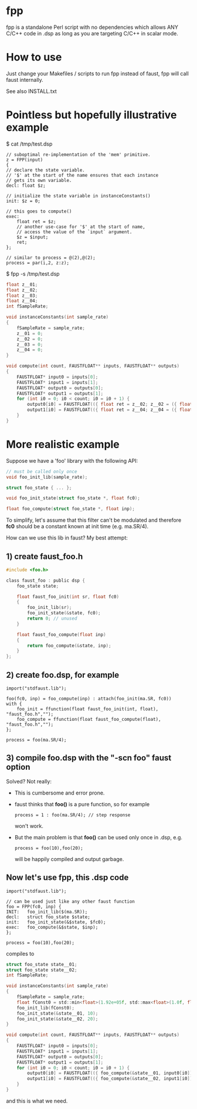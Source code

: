# fpp

fpp is a standalone Perl script with no dependencies which allows ANY
C/C++ code in .dsp as long as you are targeting C/C++ in scalar mode.

# How to use

Just change your Makefiles / scripts to run fpp instead of faust, fpp
will call faust internally.

See also INSTALL.txt

# Pointless but hopefully illustrative example

$ cat /tmp/test.dsp

```faust
// suboptimal re-implementation of the 'mem' primitive.
z = FPP(input)
{
// declare the state variable.
// '$' at the start of the name ensures that each instance
// gets its own variable.
decl: float $z;

// initialize the state variable in instanceConstants()
init: $z = 0;

// this goes to compute()
exec:
	float ret = $z;
	// another use-case for '$' at the start of name,
	// access the value of the `input` argument.
	$z = $input;
	ret;
};

// similar to process = @(2),@(2);
process = par(i,2, z:z);
```

$ fpp -s /tmp/test.dsp

```c
float z__01;
float z__02;
float z__03;
float z__04;
int fSampleRate;

void instanceConstants(int sample_rate)
{
	fSampleRate = sample_rate;
	z__01 = 0;
	z__02 = 0;
	z__03 = 0;
	z__04 = 0;
}

void compute(int count, FAUSTFLOAT** inputs, FAUSTFLOAT** outputs)
{
	FAUSTFLOAT* input0 = inputs[0];
	FAUSTFLOAT* input1 = inputs[1];
	FAUSTFLOAT* output0 = outputs[0];
	FAUSTFLOAT* output1 = outputs[1];
	for (int i0 = 0; i0 < count; i0 = i0 + 1) {
		output0[i0] = FAUSTFLOAT(({ float ret = z__02; z__02 = ({ float ret = z__01; z__01 = input0[i0]; ret; }); ret; }));
		output1[i0] = FAUSTFLOAT(({ float ret = z__04; z__04 = ({ float ret = z__03; z__03 = input1[i0]; ret; }); ret; }));
	}
}
```

# More realistic example

Suppose we have a 'foo' library with the following API:

```c
// must be called only once
void foo_init_lib(sample_rate);

struct foo_state { ... };

void foo_init_state(struct foo_state *, float fc0);

float foo_compute(struct foo_state *, float inp);
```

To simplify, let's assume that this filter can't be modulated and therefore
**fc0** should be a constant known at init time (e.g. ma.SR/4).

How can we use this lib in faust? My best attempt:

## 1) create faust_foo.h

```c
#include <foo.h>

class faust_foo : public dsp {
	foo_state state;

	float faust_foo_init(int sr, float fc0)
	{
		foo_init_lib(sr);
		foo_init_state(&state, fc0);
		return 0; // unused
	}

	float faust_foo_compute(float inp)
	{
		return foo_compute(&state, inp);
	}
};
```

## 2) create foo.dsp, for example

```faust
import("stdfaust.lib");

foo(fc0, inp) = foo_compute(inp) : attach(foo_init(ma.SR, fc0))
with {
	foo_init = ffunction(float faust_foo_init(int, float), "faust_foo.h","");
	foo_compute = ffunction(float faust_foo_compute(float), "faust_foo.h","");
};

process = foo(ma.SR/4);
```
## 3) compile foo.dsp with the "-scn foo" faust option

Solved? Not really:

- This is cumbersome and error prone.

- faust thinks that **foo()** is a pure function, so for example
  ```faust
  process = 1 : foo(ma.SR/4); // step response
  ```
  won't work.

- But the main problem is that **foo()** can be used only once in .dsp, e.g.
  ```faust
  process = foo(10),foo(20);
  ```
  will be happily compiled and output garbage.

## Now let's use **fpp**, this .dsp code

```faust
import("stdfaust.lib");

// can be used just like any other faust function
foo = FPP(fc0, inp) {
INIT:	foo_init_lib($(ma.SR));
decl:	struct foo_state $state;
init:	foo_init_state(&$state, $fc0);
exec:	foo_compute(&$state, $inp);
};

process = foo(10),foo(20);
```

compiles to

```c
struct foo_state state__01;
struct foo_state state__02;
int fSampleRate;

void instanceConstants(int sample_rate)
{
	fSampleRate = sample_rate;
	float fConst0 = std::min<float>(1.92e+05f, std::max<float>(1.0f, float(fSampleRate)));
	foo_init_lib(fConst0);
	foo_init_state(&state__01, 10);
	foo_init_state(&state__02, 20);
}

void compute(int count, FAUSTFLOAT** inputs, FAUSTFLOAT** outputs)
{
	FAUSTFLOAT* input0 = inputs[0];
	FAUSTFLOAT* input1 = inputs[1];
	FAUSTFLOAT* output0 = outputs[0];
	FAUSTFLOAT* output1 = outputs[1];
	for (int i0 = 0; i0 < count; i0 = i0 + 1) {
		output0[i0] = FAUSTFLOAT(({ foo_compute(&state__01, input0[i0]); }));
		output1[i0] = FAUSTFLOAT(({ foo_compute(&state__02, input1[i0]); }));
	}
}
```

and this is what we need.
